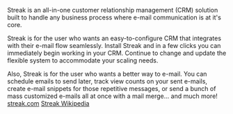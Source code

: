 Streak is an all-in-one customer relationship management (CRM) solution built to handle any business process where e-mail communication is at it's core.Streak is for the user who wants an easy-to-configure CRM that integrates with their e-mail flow seamlessly. Install Streak and in a few clicks you can immediately begin working in your CRM. Continue to change and update the flexible system to accommodate your scaling needs.Also,  Streak is for the user who wants a better way to e-mail. You can schedule emails to send later, track view counts on your sent e-mails, create e-mail snippets for those repetitive messages, or send a bunch of mass customized e-mails all at once with a mail merge... and much more!
[streak.com](streak.com)
[Streak Wikipedia](https://en.wikipedia.org/wiki/Streak_(company))